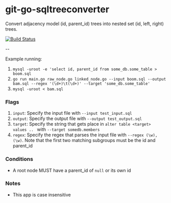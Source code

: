 # git-go-sqltreeconverter
Convert adjacency model (id, parent_id) trees into nested set (id, left, right) trees.

[![Build Status](https://travis-ci.org/jadekler/git-go-sqltreeconverter.svg)](https://travis-ci.org/jadekler/git-go-sqltreeconverter)

--

Example running: 

1. `mysql -uroot -e 'select id, parent_id from some_db.some_table > boom.sql`
1. `go run main.go raw_node.go linked_node.go --input boom.sql --output bam.sql --regex '(\d+)\t(\d+)' --target 'some_db.some_table'`
1. `mysql -uroot < bam.sql`

### Flags

1. `input`: Specify the input file with `--input test_input.sql`
1. `output`: Specify the output file with `--output test_output.sql`
1. `target`: Specify the string that gets place in `alter table <target> values .. ` with `--target somedb.members`
1. `regex`: Specify the regex that parses the input file with `--regex (\w),(\w)`. Note that the first two matching subgroups must be the id and parent_id

### Conditions

- A root node MUST have a parent_id of `null` or its own id

### Notes

- This app is case insensitive
